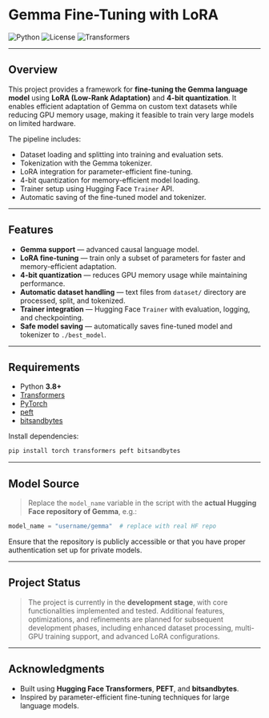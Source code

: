 # Gemma Fine-Tuning with LoRA

![Python](https://img.shields.io/badge/python-3.8%2B-blue)
![License](https://img.shields.io/badge/license-MIT-green)
![Transformers](https://img.shields.io/badge/Transformers-Gemma-orange)

---

## Overview

This project provides a framework for **fine-tuning the Gemma language model** using **LoRA (Low-Rank Adaptation)** and **4-bit quantization**.
It enables efficient adaptation of Gemma on custom text datasets while reducing GPU memory usage, making it feasible to train very large models on limited hardware.

The pipeline includes:

* Dataset loading and splitting into training and evaluation sets.
* Tokenization with the Gemma tokenizer.
* LoRA integration for parameter-efficient fine-tuning.
* 4-bit quantization for memory-efficient model loading.
* Trainer setup using Hugging Face `Trainer` API.
* Automatic saving of the fine-tuned model and tokenizer.

---

## Features

* **Gemma support** — advanced causal language model.
* **LoRA fine-tuning** — train only a subset of parameters for faster and memory-efficient adaptation.
* **4-bit quantization** — reduces GPU memory usage while maintaining performance.
* **Automatic dataset handling** — text files from `dataset/` directory are processed, split, and tokenized.
* **Trainer integration** — Hugging Face `Trainer` with evaluation, logging, and checkpointing.
* **Safe model saving** — automatically saves fine-tuned model and tokenizer to `./best_model`.

---

## Requirements

* Python **3.8+**
* [Transformers](https://pypi.org/project/transformers/)
* [PyTorch](https://pypi.org/project/torch/)
* [peft](https://pypi.org/project/peft/)
* [bitsandbytes](https://pypi.org/project/bitsandbytes/)

Install dependencies:

```bash
pip install torch transformers peft bitsandbytes
```

---

## Model Source

> Replace the `model_name` variable in the script with the **actual Hugging Face repository of Gemma**, e.g.:

```python
model_name = "username/gemma"  # replace with real HF repo
```

Ensure that the repository is publicly accessible or that you have proper authentication set up for private models.

---

## Project Status

> The project is currently in the **development stage**, with core functionalities implemented and tested.
> Additional features, optimizations, and refinements are planned for subsequent development phases, including enhanced dataset processing, multi-GPU training support, and advanced LoRA configurations.

---

## Acknowledgments

* Built using **Hugging Face Transformers**, **PEFT**, and **bitsandbytes**.
* Inspired by parameter-efficient fine-tuning techniques for large language models.
